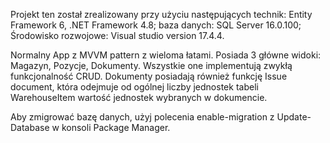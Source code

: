 Projekt ten został zrealizowany przy użyciu następujących technik: Entity Framework 6, .NET Framework 4.8;
baza danych: SQL Server 16.0.100; 
Środowisko rozwojowe: Visual studio version 17.4.4.

Normalny App z MVVM pattern z wieloma łatami.
 Posiada 3 główne widoki: Magazyn, Pozycje, Dokumenty. 
Wszystkie one implementują zwykłą funkcjonalność CRUD.
Dokumenty posiadają również funkcję Issue document, która odejmuje od ogólnej liczby jednostek tabeli WarehouseItem wartość jednostek wybranych w dokumencie.

Aby zmigrować bazę danych, użyj polecenia enable-migration z Update-Database w konsoli Package Manager.